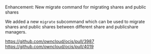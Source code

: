 Enhancement: New migrate command for migrating shares and public shares

We added a new `migrate` subcommand which can be used to migrate shares and public shares between different share and publicshare managers.

https://github.com/owncloud/ocis/pull/3987
https://github.com/owncloud/ocis/pull/4019
